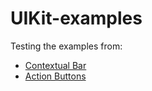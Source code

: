 # UIKit-examples

Testing the examples from:
* [Contextual Bar](https://developer.rocket.chat/apps-engine/user-interface/action-buttons)
* [Action Buttons](https://developer.rocket.chat/apps-engine/user-interface/action-buttons)
